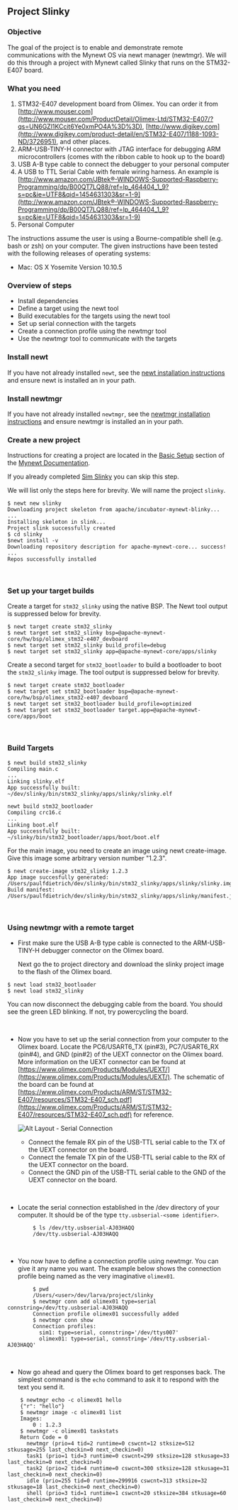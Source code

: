 ## Project Slinky 


### Objective

The goal of the project is to enable and demonstrate remote communications with the Mynewt OS via newt manager (newtmgr). We will do this through a project with Mynewt called Slinky that runs on the STM32-E407 board.

### What you need

1. STM32-E407 development board from Olimex. You can order it from [http://www.mouser.com](http://www.mouser.com/ProductDetail/Olimex-Ltd/STM32-E407/?qs=UN6GZl1KCcit6Ye0xmPO4A%3D%3D), [http://www.digikey.com](http://www.digikey.com/product-detail/en/STM32-E407/1188-1093-ND/3726951), and other places.
2. ARM-USB-TINY-H connector with JTAG interface for debugging ARM microcontrollers (comes with the ribbon cable to hook up to the board)
3. USB A-B type cable to connect the debugger to your personal computer
4. A USB to TTL Serial Cable with female wiring harness. An example is [http://www.amazon.com/JBtek®-WINDOWS-Supported-Raspberry-Programming/dp/B00QT7LQ88/ref=lp_464404_1_9?s=pc&ie=UTF8&qid=1454631303&sr=1-9](http://www.amazon.com/JBtek®-WINDOWS-Supported-Raspberry-Programming/dp/B00QT7LQ88/ref=lp_464404_1_9?s=pc&ie=UTF8&qid=1454631303&sr=1-9)
5. Personal Computer

The instructions assume the user is using a Bourne-compatible shell (e.g. bash or zsh) on your computer. The given instructions have been tested with the following releases of operating systems:

* Mac: OS X Yosemite Version 10.10.5

### Overview of steps

* Install dependencies
* Define a target using the newt tool
* Build executables for the targets using the newt tool
* Set up serial connection with the targets 
* Create a connection profile using the newtmgr tool
* Use the newtmgr tool to communicate with the targets

### Install newt

If you have not already installed `newt`, see the 
[newt installation instructions](../get_started/get_started/) and ensure newt is installed an in your path.

### Install newtmgr

If you have not already installed `newtmgr`, see the 
[newtmgr installation instructions](../../newtmgr/installing/) and ensure newtmgr is installed an in your path.

### Create a new project

Instructions for creating a project are located in the [Basic Setup](../get_started/project_create/) section of the [Mynewt Documentation](../introduction.md).

If you already completed [Sim Slinky](project-slinky.md) you can skip this step.

We will list only the steps here for brevity.  We will name the project
`slinky`.

```no-highlight
$ newt new slinky
Downloading project skeleton from apache/incubator-mynewt-blinky...
...
Installing skeleton in slink...
Project slink successfully created
$ cd slinky
$newt install -v
Downloading repository description for apache-mynewt-core... success!
...
Repos successfully installed
```

<br>

### Set up your target builds

Create a target for `stm32_slinky` using the native BSP. The Newt tool output is suppressed below for brevity.

```no-highlight
$ newt target create stm32_slinky
$ newt target set stm32_slinky bsp=@apache-mynewt-core/hw/bsp/olimex_stm32-e407_devboard
$ newt target set stm32_slinky build_profile=debug
$ newt target set stm32_slinky app=@apache-mynewt-core/apps/slinky
```

Create a second target for `stm32_bootloader` to build a bootloader to boot
the `stm32_slinky` image.  The tool output is suppressed below for brevity.

```no-highlight
$ newt target create stm32_bootloader
$ newt target set stm32_bootloader bsp=@apache-mynewt-core/hw/bsp/olimex_stm32-e407_devboard
$ newt target set stm32_bootloader build_profile=optimized
$ newt target set stm32_bootloader target.app=@apache-mynewt-core/apps/boot
```

<br>

### Build Targets

```no-highlight
$ newt build stm32_slinky
Compiling main.c
...
Linking slinky.elf
App successfully built: ~/dev/slinky/bin/stm32_slinky/apps/slinky/slinky.elf
```

```no-highlight
newt build stm32_bootloader
Compiling crc16.c
...
Linking boot.elf
App successfully built: ~/slinky/bin/stm32_bootloader/apps/boot/boot.elf
```

For the main image, you need to create an image using newt create-image.
Give this image some arbitrary version number "1.2.3".

```no-highlight
$ newt create-image stm32_slinky 1.2.3
App image succesfully generated: /Users/paulfdietrich/dev/slinky/bin/stm32_slinky/apps/slinky/slinky.img
Build manifest: /Users/paulfdietrich/dev/slinky/bin/stm32_slinky/apps/slinky/manifest.json
```

<br>

### Using newtmgr with a remote target 

* First make sure the USB A-B type cable is connected to the ARM-USB-TINY-H debugger connector on the Olimex board. 

     Next go the to project directory and download the slinky project image to the flash of the Olimex board. 

```no-highlight
$ newt load stm32_bootloader
$ newt load stm32_slinky
```

You can now disconnect the debugging cable from the board. You should see the green LED blinking. If not, try powercycling the board.

<br>

* Now you have to set up the serial connection from your computer to the Olimex board. Locate the PC6/USART6_TX (pin#3), PC7/USART6_RX (pin#4), and GND (pin#2) of the UEXT connector on the Olimex board. More information on the UEXT connector can be found at [https://www.olimex.com/Products/Modules/UEXT/](https://www.olimex.com/Products/Modules/UEXT/). The schematic of the board can be found at [https://www.olimex.com/Products/ARM/ST/STM32-E407/resources/STM32-E407_sch.pdf](https://www.olimex.com/Products/ARM/ST/STM32-E407/resources/STM32-E407_sch.pdf) for reference.

    ![Alt Layout - Serial Connection](pics/serial_conn.png)


	* Connect the female RX pin of the USB-TTL serial cable to the TX of the UEXT connector on the board. 
	* Connect the female TX pin of the USB-TTL serial cable to the RX of the UEXT connector on the board. 
	* Connect the GND pin of the USB-TTL serial cable to the GND of the UEXT connector on the board.

<br>

* Locate the serial connection established in the /dev directory of your computer. It should be of the type `tty.usbserial-<some identifier>`.

```no-highlight
        $ ls /dev/tty.usbserial-AJ03HAQQ 
        /dev/tty.usbserial-AJ03HAQQ
```

<br>

* You now have to define a connection profile using newtmgr. You can give it any name you want. The example below shows the connection profile being named as the very imaginative `olimex01`.

```no-highlight
        $ pwd
        /Users/<user>/dev/larva/project/slinky
        $ newtmgr conn add olimex01 type=serial connstring=/dev/tty.usbserial-AJ03HAQQ 
        Connection profile olimex01 successfully added
        $ newtmgr conn show
        Connection profiles: 
          sim1: type=serial, connstring='/dev/ttys007'
          olimex01: type=serial, connstring='/dev/tty.usbserial-AJ03HAQQ'
```

<br>

* Now go ahead and query the Olimex board to get responses back. The simplest command is the `echo` command to ask it to respond with the text you send it. 

```no-highlight
    $ newtmgr echo -c olimex01 hello
    {"r": "hello"}
    $ newtmgr image -c olimex01 list
    Images:
        0 : 1.2.3
    $ newtmgr -c olimex01 taskstats
    Return Code = 0
      newtmgr (prio=4 tid=2 runtime=0 cswcnt=12 stksize=512 stkusage=255 last_checkin=0 next_checkin=0)
      task1 (prio=1 tid=3 runtime=0 cswcnt=299 stksize=128 stkusage=33 last_checkin=0 next_checkin=0)
      task2 (prio=2 tid=4 runtime=0 cswcnt=300 stksize=128 stkusage=31 last_checkin=0 next_checkin=0)
      idle (prio=255 tid=0 runtime=299916 cswcnt=313 stksize=32 stkusage=18 last_checkin=0 next_checkin=0)
      shell (prio=3 tid=1 runtime=1 cswcnt=20 stksize=384 stkusage=60 last_checkin=0 next_checkin=0)
```










